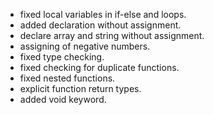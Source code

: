 - fixed local variables in if-else and loops.
- added declaration without assignment.
- declare array and string without assignment.
- assigning of negative numbers.
- fixed type checking.
- fixed checking for duplicate functions.
- fixed nested functions.
- explicit function return types.
- added void keyword.
